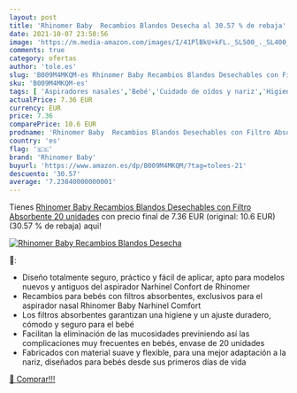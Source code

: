 ```yaml
---
layout: post
title: 'Rhinomer Baby  Recambios Blandos Desecha al 30.57 % de rebaja'
date: 2021-10-07 23:50:56
image: 'https://m.media-amazon.com/images/I/41PlBkU+kFL._SL500_._SL400_.jpg'
comments: true
category: ofertas
author: 'tole.es'
slug: 'B009M4MKQM-es Rhinomer Baby Recambios Blandos Desechables con Filtro...'
sku: 'B009M4MKQM-es'
tags: [ 'Aspiradores nasales','Bebé','Cuidado de oídos y nariz','Higiene','Higiene y cuidado','rhinomer','rhinomer baby', ]
actualPrice: 7.36 EUR
currency: EUR
price: 7.36
comparePrice: 10.6 EUR
prodname: 'Rhinomer Baby  Recambios Blandos Desechables con Filtro Absorbente  20 unidades'
country: 'es'
flag: '🇪🇸'
brand: 'Rhinomer Baby'
buyurl: 'https://www.amazon.es/dp/B009M4MKQM/?tag=tolees-21'
descuento: '30.57'
average: '7.23840000000001'
---
```


Tienes [Rhinomer Baby  Recambios Blandos Desechables con Filtro Absorbente  20 unidades](https://www.amazon.es/dp/B009M4MKQM/?tag=tolees-21) con precio final de  7.36 EUR (original: 10.6 EUR) (30.57 %  de rebaja) aqui!

[![Rhinomer Baby  Recambios Blandos Desecha](https://m.media-amazon.com/images/I/41PlBkU+kFL._SL500_._SL400_.jpg)](https://www.amazon.es/dp/B009M4MKQM/?tag=tolees-21)

🔎:

- Diseño totalmente seguro, práctico y fácil de aplicar, apto para modelos nuevos y antiguos del aspirador Narhinel Confort de Rhinomer
- Recambios para bebés con filtros absorbentes, exclusivos para el aspirador nasal Rhinomer Baby Narhinel Comfort
- Los filtros absorbentes garantizan una higiene y un ajuste duradero, cómodo y seguro para el bebé
- Facilitan la eliminación de las mucosidades previniendo así las complicaciones muy frecuentes en bebés, envase de 20 unidades
- Fabricados con material suave y flexible, para una mejor adaptación a la nariz, diseñados para bebés desde sus primeros días de vida

[🛒 Comprar!!!](https://www.amazon.es/dp/B009M4MKQM/?tag=tolees-21)
